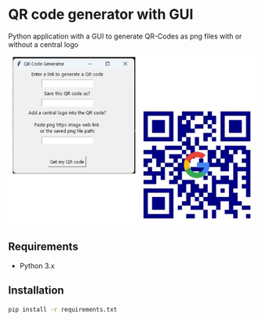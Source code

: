 # QR code generator with GUI
Python application with a GUI to generate QR-Codes as png files with or without a central logo
<div align="center">
  <img src="qrcode_gui_2.jpg">
</div>

## Requirements
* Python 3.x

## Installation
```bash
pip install -r requirements.txt
```